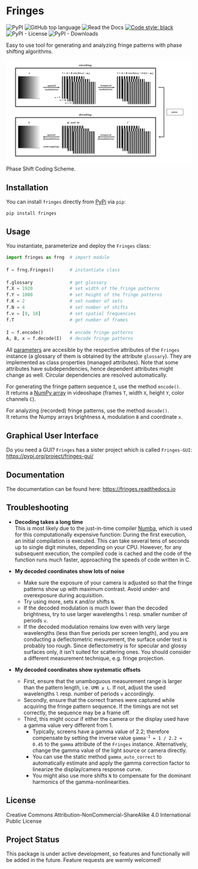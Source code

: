 # Fringes
![PyPI](https://img.shields.io/pypi/v/fringes)
![GitHub top language](https://img.shields.io/github/languages/top/comimag/fringes)
![Read the Docs](https://img.shields.io/readthedocs/fringes)
[![Code style: black](https://img.shields.io/badge/code%20style-black-000000.svg)](https://github.com/psf/black)
![PyPI - License](https://img.shields.io/pypi/l/fringes)
![PyPI - Downloads](https://img.shields.io/pypi/dm/fringes)

<!---
![GitHub](https://img.shields.io/github/license/comimag/fringes)
--->

<!---
link to  paper, please cite
--->

Easy to use tool for generating and analyzing fringe patterns with phase shifting algorithms.

![Coding Scheme](https://raw.githubusercontent.com/comimag/fringes/main/docs/getting_started/coding-scheme.gif)\
Phase Shift Coding Scheme.

## Installation
You can install `fringes` directly from [PyPi](https://pypi.org/) via `pip`:

```
pip install fringes
```

## Usage
You instantiate, parameterize and deploy the `Fringes` class:

```python
import fringes as frng  # import module

f = frng.Fringes()      # instantiate class

f.glossary              # get glossary
f.X = 1920              # set width of the fringe patterns
f.Y = 1080              # set height of the fringe patterns
f.K = 2                 # set number of sets
f.N = 4                 # set number of shifts
f.v = [9, 10]           # set spatial frequencies
f.T                     # get number of frames
                            
I = f.encode()          # encode fringe patterns
A, B, x = f.decode(I)   # decode fringe patterns
```

All [parameters](https://fringes.readthedocs.io/en/latest/user_guide/params.html)
are accesible by the respective attributes of the `Fringes` instance
(a glossary of them is obtained by the attribute `glossary`).
They are implemented as class properties (managed attributes).
Note that some attributes have subdependencies, hence dependent attributes might change as well.
Circular dependencies are resolved automatically.

For generating the fringe pattern sequence `I`, use the method `encode()`.\
It returns a [NumPy array](https://numpy.org/doc/stable/reference/generated/numpy.ndarray.html) 
in videoshape (frames `T`, width `X`, height `Y`, color channels `C`).

For analyzing (recorded) fringe patterns, use the method `decode()`.\
It returns the Numpy arrays brightness `A`, modulation `B` and coordinate `x`.

## Graphical User Interface
Do you need a GUI? `Fringes` has a sister project which is called `Fringes-GUI`:
https://pypi.org/project/fringes-gui/

## Documentation
The documentation can be found here:
https://fringes.readthedocs.io

## Troubleshooting
- __Decoding takes a long time__  
  This is most likely due to the just-in-time compiler [Numba](https://numba.pydata.org/), 
  which is used for this computationally expensive function:
  During the first execution, an initial compilation is executed. 
  This can take several tens of seconds up to single digit minutes, depending on your CPU.
  However, for any subsequent execution, the compiled code is cached and the code of the function runs much faster, 
  approaching the speeds of code written in C.


- __My decoded coordinates show lots of noise__
  - Make sure the exposure of your camera is adjusted so that the fringe patterns show up with maximum contrast.
    Avoid under- and overexposure during acquisition.
  - Try using more, sets `K` and/or shifts `N`.
  - If the decoded modulation is much lower than the decoded brightness,
    try to use larger wavelengths `l` resp. smaller number of periods `v`.
  - If the decoded modulation remains low even with very large wavelengths (less than five periods per screen length),
    and you are conducting a deflectometric mesurement, the surface under test is probably too rough.
    Since deflectometry is for specular and glossy surfaces only, it isn't suited for scattering ones.
    You should consider a different measurement technique, e.g. fringe projection.


- __My decoded coordinates show systematic offsets__
  - First, ensure that the unamboguous measurement range is larger than the pattern length, i.e. <code>UMR &ge; L</code>.
    If not, adjust the used wavelengths `l` resp. number of periods `v` accordingly.
  - Secondly, ensure that the correct frames were captured while acquiring the fringe pattern sequence.
    If the timings are not set correctly, the sequence may be a frame off.
  - Third, this might occur if either the camera or the display used have a gamma value very different from 1.
    - Typically, screens have a gamma value of 2.2; therefore compensate by setting the inverse value
      <code>gamma<sup>-1</sup> = 1 / 2.2 &approx; 0.45</code> to the `gamma` attribute of the `Fringes` instance.
      Alternatively, change the gamma value of the light source or camera directly.
    - You can use the static method `gamma_auto_correct` to
      automatically estimate and apply the gamma correction factor to linearize the display/camera response curve.
    - You might also use more shifts `N` to compensate for the dominant harmonics of the gamma-nonlinearities.

## License
Creative Commons Attribution-NonCommercial-ShareAlike 4.0 International Public License

## Project Status
This package is under active development, so features and functionally will be added in the future.
Feature requests are warmly welcomed!
